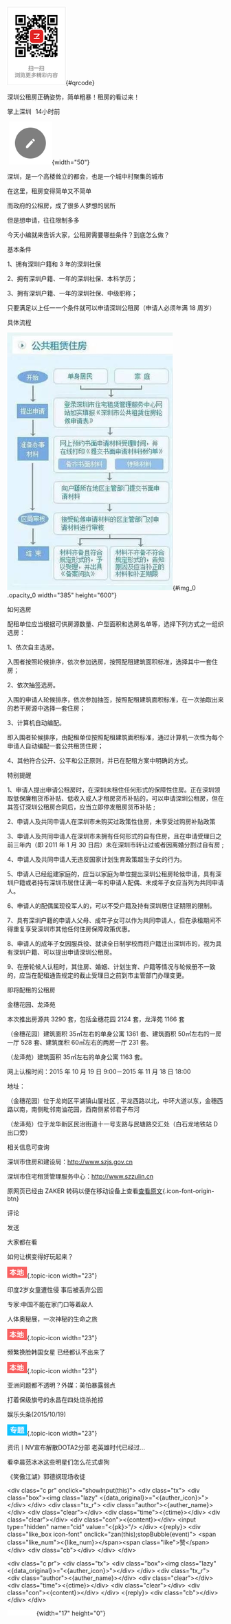 <div id="download_top_margin"
style="height: 0px; background-color: rgb(46, 49, 50);">

</div>

![](深圳公租房正确姿势，简单粗暴！租房的看过来！_files/0fa6df95-c158-4b1d-99f7-d38b3c6e6564.png){#qrcode}

<div id="downTips" style="opacity: 0;">

<div class="dl_btn">

[](http://app.myzaker.com/)

</div>

<div class="dl_btn2">

[](http://www.myzaker.com/download_app.php?s=wap&f=)

</div>

<div id="downTips_alpha">

</div>

</div>

<div id="temple_title">

<div id="news_template_03_title">

<div id="news_template_03_titleContent">

深圳公租房正确姿势，简单粗暴！租房的看过来！

</div>

<div id="news_template_03_AuthorAndTime">

掌上深圳<span style="padding-left: 2%;">14小时前</span>

</div>

</div>

</div>

<div id="alpha_bg">

</div>

 ![](深圳公租房正确姿势，简单粗暴！租房的看过来！_files/btn_comments_100_2.png){width="50"}

<div id="content_text">

<div id="content">

深圳，是一个高楼耸立的都会，也是一个城中村聚集的城市

在这里，租房变得简单又不简单

而政府的公租房，成了很多人梦想的居所

但是想申请，往往限制多多

今天小编就来告诉大家，公租房需要哪些条件？到底怎么做？

基本条件

1、拥有深圳户籍和 3 年的深圳社保

2、拥有深圳户籍、一年的深圳社保、本科学历；

3、拥有深圳户籍、一年的深圳社保、中级职称；

只要满足以上任一一个条件就可以申请深圳公租房（申请人必须年满 18 周岁）

具体流程

<div id="id_imagebox_0" class="img_box" style="">

<div class="content_img_div">

![](深圳公租房正确姿势，简单粗暴！租房的看过来！_files/251ecd71-f316-48c4-aada-cd8ed017d369.jpg){#img_0
.opacity_0 width="385" height="600"}

</div>

</div>

如何选房

配租单位应当根据可供房源数量、户型面积和选房名单等，选择下列方式之一组织选房：

1、依次自主选房。

入围者按照轮候排序，依次参加选房，按照配租建筑面积标准，选择其中一套住房；

2、依次抽签选房。

入围的申请人轮候排序，依次参加抽签，按照配租建筑面积标准，在一次抽取出来的若干房源中选择一套住房；

3、计算机自动编配。

即入围者轮候排序，由配租单位按照配租建筑面积标准，通过计算机一次性为每个申请人自动编配一套公共租赁住房；

4、其他符合公开、公平和公正原则，并已在配租方案中明确的方式。

特别提醒

1、申请人提出申请公租房时，在深圳未租住任何形式的保障性住房。正在深圳领取低保廉租货币补贴、低收入或人才租房货币补贴的，可以申请深圳公租房，但在其签订深圳公租房合同后，应当立即停发租房货币补贴
;

2、申请人及共同申请人在深圳市未购买过政策性住房，未享受过购房补贴政策

3、申请人及共同申请人在深圳市未拥有任何形式的自有住房，且在申请受理日之前三年内（即
2011 年 1 月 30 日后）未在深圳市转让过或者因离婚分割过自有房 ;

4、申请人及共同申请人无违反国家计划生育政策超生子女的行为。

5、申请人已经组建家庭的，应当以家庭为单位提出深圳公租房轮候申请，具有深圳户籍或者持有深圳市居住证满一年的申请人配偶、未成年子女应当列为共同申请人。

6、申请人的配偶属现役军人的，可以不受户籍及持有深圳居住证期限的限制。

7、具有深圳户籍的申请人父母、成年子女可以作为共同申请人，但在承租期间不得重复享受深圳市其他任何住房保障政策优惠。

8、申请人的成年子女因服兵役、就读全日制学校而将户籍迁出深圳市的，视为具有深圳户籍、可以提出申请深圳公租房。

9、在册轮候人认租时，其住房、婚姻、计划生育、户籍等情况与轮候册不一致的，应当在配租通告规定的截止受理日之前到市主管部门办理变更。

即将配租的公租房

金穗花园、龙泽苑

本次推出房源共 3290 套，包括金穗花园 2124 套，龙泽苑 1166 套

（金穗花园）建筑面积 35㎡左右的单身公寓 1361 套、建筑面积
50㎡左右的一房一厅 528 套、建筑面积 60㎡左右的两房一厅 231 套。

（龙泽苑）建筑面积 35㎡左右的单身公寓 1163 套。

网上认租时间：2015 年 10 月 19 日 9:00－2015 年 11 月 18 日 18:00

地址：

（金穗花园）位于龙岗区平湖镇山厦社区 ,
平龙西路以北，中环大道以东，金穗西路以南，南侧毗邻南油花园，西南侧紧邻君子布河

（龙泽苑）位于龙华新区民治街道十一号支路与民塘路交汇处（白石龙地铁站 D
出口旁）

相关信息可查询

深圳市住房和建设局：http://www.szjs.gov.cn

深圳市住宅租赁管理服务中心：http://www.szzulin.cn

<div id="article_bottom">

</div>

原网页已经由 ZAKER
转码以便在移动设备上查看[查看原文](http://api.myzaker.com/article/index.php?id=5623c4a21bc8e03b18000000){.icon-font-origin-btn}

</div>

</div>

<div class="share-box">

<div class="div-like-align" style="margin:0">

<div class="div-like">

<div class="icon icon-wx texture">

</div>

</div>

<div id="add_like" class="div-like-add-box">

<div class="icon texture">

</div>

</div>

</div>

</div>

<div id="downTips_end" class="none">

</div>

<div class="cb">

</div>

<div id="comment_box">

</div>

<div class="common_top">

评论

</div>

<div class="comment-input-box">

<div class="comment-input-div">

<span id="comment-input-btn" class="right">发送</span>

</div>

</div>

<div id="new_comment_id" class="none">

<div class="common_top">

</div>

<div class="new_comment_box_all">

</div>

</div>

<div class="common_top">

大家都在看

</div>

<div id="top5">

<div class="relate">

[](http://app.myzaker.com/news/article.php?pk=5622f80e1bc8e0f91e00000c)
<div class="border">

<div class="icon"
style="background-image:url(&quot;深圳公租房正确姿势，简单粗暴！租房的看过来！_files/5622f80d1bc8e0f91e00000b_100.jpg&quot;);">

</div>

</div>

<span class="relate-title"></span>
<div class="topic-title">

如何让棋变得好玩起来？

</div>

![](深圳公租房正确姿势，简单粗暴！租房的看过来！_files/191b45ff-67a5-48cd-8c16-8a2dfc3874bc.png){.topic-icon
width="23"}

</div>

<div class="relate">

[](http://app.myzaker.com/news/article.php?pk=5624251f9490cbc91f00001e)
<div class="border">

<div class="icon"
style="background-image:url(&quot;深圳公租房正确姿势，简单粗暴！租房的看过来！_files/5624252277a3247b67000010_200.jpg&quot;);">

</div>

</div>

<span class="relate-title"></span>
<div class="topic-title">

印度2岁女童遭性侵 事后被丢弃公园

</div>

</div>

<div class="relate">

[](http://app.myzaker.com/news/article.php?pk=562457029490cbd31f000068)
<div class="border">

<div class="icon"
style="background-image:url(&quot;深圳公租房正确姿势，简单粗暴！租房的看过来！_files/5624572477a324fe72000000_200.jpg&quot;);">

</div>

</div>

<span class="relate-title"></span>
<div class="topic-title">

专家:中国不能在家门口等着敌人

</div>

</div>

<div class="relate">

[](http://app.myzaker.com/news/article.php?pk=562449381bc8e05407000049)
<div class="border">

<div class="icon"
style="background-image:url(&quot;深圳公租房正确姿势，简单粗暴！租房的看过来！_files/562449351bc8e05407000048_100.jpg&quot;);">

</div>

</div>

<span class="relate-title"></span>
<div class="topic-title">

人体奥秘展，一次神秘的生命之旅

</div>

![](深圳公租房正确姿势，简单粗暴！租房的看过来！_files/191b45ff-67a5-48cd-8c16-8a2dfc3874bc.png){.topic-icon
width="23"}

</div>

<div class="relate">

[](http://app.myzaker.com/news/article.php?pk=56237ec99490cb2b3d0000e1)
<div class="border">

<div class="icon"
style="background-image:url(&quot;深圳公租房正确姿势，简单粗暴！租房的看过来！_files/56235f701bc8e06f41000043_100.jpg&quot;);">

</div>

</div>

<span class="relate-title"></span>
<div class="topic-title">

频繁换脸韩国女星 已经都认不出来了

</div>

![](深圳公租房正确姿势，简单粗暴！租房的看过来！_files/191b45ff-67a5-48cd-8c16-8a2dfc3874bc.png){.topic-icon
width="23"}

</div>

<div class="relate">

[](http://app.myzaker.com/news/article.php?pk=56244ab77f52e91b2c0002a4)
<div class="border">

<div class="icon"
style="background-image:url(&quot;深圳公租房正确姿势，简单粗暴！租房的看过来！_files/56244ab57f52e91b2c0002a3_200.jpg&quot;);">

</div>

</div>

<span class="relate-title"></span>
<div class="topic-title">

亚洲问题都不透明？外媒：美怕暴露弱点

</div>

</div>

<div class="relate">

[](http://app.myzaker.com/news/article.php?pk=5623a32d1bc8e0de1f000000)
<div class="border">

<div class="icon"
style="background-image:url(&quot;深圳公租房正确姿势，简单粗暴！租房的看过来！_files/5623a2941bc8e0c90100000f_200.jpg&quot;);">

</div>

</div>

<span class="relate-title"></span>
<div class="topic-title">

打着保级旗号的永昌在四处烧杀抢掠

</div>

</div>

<div class="relate">

[](http://app.myzaker.com/news/topic.php?topic_id=5623fa41a07aec5229000001)
<div class="border">

<div class="icon"
style="background-image:url(&quot;深圳公租房正确姿势，简单粗暴！租房的看过来！_files/up_1445226081_24979.jpg&quot;);">

</div>

</div>

<span class="relate-title"></span>
<div class="topic-title">

娱乐头条(2015/10/19)

</div>

![](深圳公租房正确姿势，简单粗暴！租房的看过来！_files/fd689e16-a6ee-44f4-bdbf-0c24c8582a3d.png){.topic-icon
width="23"}

</div>

<div class="relate">

[](http://app.myzaker.com/news/article.php?pk=5624409c9490cbbe6d00000c)
<div class="border">

<div class="icon"
style="background-image:url(&quot;深圳公租房正确姿势，简单粗暴！租房的看过来！_files/55f168887f52e9ac19000368_200.jpg&quot;);">

</div>

</div>

<span class="relate-title"></span>
<div class="topic-title">

资讯丨NV宣布解散DOTA2分部 老英雄时代已经过...

</div>

</div>

<div class="relate">

[](http://app.myzaker.com/news/article.php?pk=562450fc9490cbe03a000007)
<div class="border">

<div class="icon"
style="background-image:url(&quot;深圳公租房正确姿势，简单粗暴！租房的看过来！_files/562361161bc8e08d0400001c_200.jpg&quot;);">

</div>

</div>

<span class="relate-title"></span>
<div class="topic-title">

看李晨范冰冰这些明星们怎么花式虐狗

</div>

</div>

<div class="relate">

[](http://app.myzaker.com/news/article.php?pk=562461e29490cbca3800004d)
<div class="border">

<div class="icon"
style="background-image:url(&quot;深圳公租房正确姿势，简单粗暴！租房的看过来！_files/562461e5f5a224b533000009_200.jpg&quot;);">

</div>

</div>

<span class="relate-title"></span>
<div class="topic-title">

《笑傲江湖》郭德纲现场收徒

</div>

</div>

</div>

<div id="picture" style="padding:0">

</div>

&lt;div class="c pr" onclick="showInput(this)"&gt; &lt;div
class="tx"&gt; &lt;div class="box"&gt;&lt;img class="lazy"
&lt;{data\_original}&gt;="&lt;{auther\_icon}&gt;"&gt;&lt;/div&gt;
&lt;/div&gt; &lt;div class="tx\_r"&gt; &lt;div
class="author"&gt;&lt;{auther\_name}&gt;&lt;/div&gt; &lt;div
class="clear"&gt;&lt;/div&gt; &lt;div
class="time"&gt;&lt;{ctime}&gt;&lt;/div&gt; &lt;div
class="clear"&gt;&lt;/div&gt; &lt;div
class="con"&gt;&lt;{content}&gt;&lt;/div&gt; &lt;input type="hidden"
name="cid" value="&lt;{pk}&gt;"/&gt; &lt;/div&gt; &lt;{reply}&gt;
&lt;div class="like\_box icon-font"
onclick="zan(this);stopBubble(event)"&gt; &lt;span
class="like\_num"&gt;&lt;{like\_num}&gt;&lt;/span&gt;&lt;span
class="like"&gt;赞&lt;/span&gt; &lt;/div&gt; &lt;div
class="cb"&gt;&lt;/div&gt; &lt;/div&gt; &lt;/div&gt;

&lt;div class="c pr"&gt; &lt;div class="tx"&gt; &lt;div
class="box"&gt;&lt;img class="lazy"
&lt;{data\_original}&gt;="&lt;{auther\_icon}&gt;"&gt;&lt;/div&gt;
&lt;/div&gt; &lt;div class="tx\_r"&gt; &lt;div
class="author"&gt;&lt;{auther\_name}&gt;&lt;/div&gt; &lt;div
class="clear"&gt;&lt;/div&gt; &lt;div
class="time"&gt;&lt;{ctime}&gt;&lt;/div&gt; &lt;div
class="clear"&gt;&lt;/div&gt; &lt;div
class="con"&gt;&lt;{content}&gt;&lt;/div&gt; &lt;/div&gt;
&lt;{reply}&gt; &lt;div class="cb"&gt;&lt;/div&gt; &lt;/div&gt;
&lt;/div&gt;

<div class="loading">

<div class="loading_moddle">

![](深圳公租房正确姿势，简单粗暴！租房的看过来！_files/loading2x.gif){width="17"
height="0"}

</div>

</div>

<div style="height:0px;">

</div>
